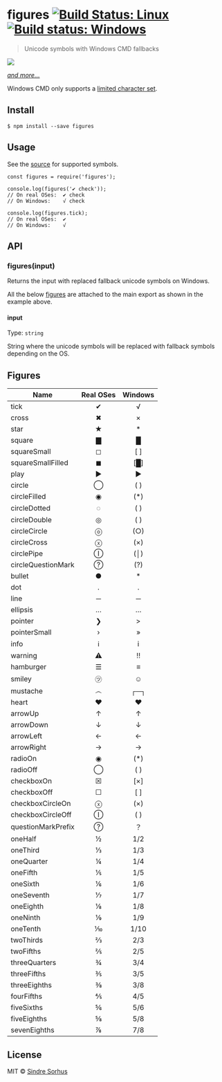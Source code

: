 figures [![Build Status: Linux](https://travis-ci.org/sindresorhus/figures.svg?branch=master)](https://travis-ci.org/sindresorhus/figures) [![Build status: Windows](https://ci.appveyor.com/api/projects/status/mb743hl70269be3r/branch/master?svg=true)](https://ci.appveyor.com/project/sindresorhus/figures/branch/master)
==============================================================================================================================================================================================================================================================================================================================

> Unicode symbols with Windows CMD fallbacks

[![](screenshot.png)](index.js)

[*and more…*](index.js)

Windows CMD only supports a [limited character set](http://en.wikipedia.org/wiki/Code_page_437).

Install
-------

    $ npm install --save figures

Usage
-----

See the [source](index.js) for supported symbols.

    const figures = require('figures');

    console.log(figures('✔︎ check'));
    // On real OSes:  ✔︎ check
    // On Windows:    √ check

    console.log(figures.tick);
    // On real OSes:  ✔︎
    // On Windows:    √

API
---

### figures(input)

Returns the input with replaced fallback unicode symbols on Windows.

All the below [figures](#figures) are attached to the main export as shown in the example above.

#### input

Type: `string`

String where the unicode symbols will be replaced with fallback symbols depending on the OS.

Figures
-------

<table><thead><tr class="header"><th>Name</th><th style="text-align: center;">Real OSes</th><th style="text-align: center;">Windows</th></tr></thead><tbody><tr class="odd"><td>tick</td><td style="text-align: center;">✔</td><td style="text-align: center;">√</td></tr><tr class="even"><td>cross</td><td style="text-align: center;">✖</td><td style="text-align: center;">×</td></tr><tr class="odd"><td>star</td><td style="text-align: center;">★</td><td style="text-align: center;">*</td></tr><tr class="even"><td>square</td><td style="text-align: center;">▇</td><td style="text-align: center;">█</td></tr><tr class="odd"><td>squareSmall</td><td style="text-align: center;">◻</td><td style="text-align: center;">[ ]</td></tr><tr class="even"><td>squareSmallFilled</td><td style="text-align: center;">◼</td><td style="text-align: center;">[█]</td></tr><tr class="odd"><td>play</td><td style="text-align: center;">▶</td><td style="text-align: center;">►</td></tr><tr class="even"><td>circle</td><td style="text-align: center;">◯</td><td style="text-align: center;">( )</td></tr><tr class="odd"><td>circleFilled</td><td style="text-align: center;">◉</td><td style="text-align: center;">(*)</td></tr><tr class="even"><td>circleDotted</td><td style="text-align: center;">◌</td><td style="text-align: center;">( )</td></tr><tr class="odd"><td>circleDouble</td><td style="text-align: center;">◎</td><td style="text-align: center;">( )</td></tr><tr class="even"><td>circleCircle</td><td style="text-align: center;">ⓞ</td><td style="text-align: center;">(○)</td></tr><tr class="odd"><td>circleCross</td><td style="text-align: center;">ⓧ</td><td style="text-align: center;">(×)</td></tr><tr class="even"><td>circlePipe</td><td style="text-align: center;">Ⓘ</td><td style="text-align: center;">(│)</td></tr><tr class="odd"><td>circleQuestionMark</td><td style="text-align: center;">?⃝</td><td style="text-align: center;">(?)</td></tr><tr class="even"><td>bullet</td><td style="text-align: center;">●</td><td style="text-align: center;">*</td></tr><tr class="odd"><td>dot</td><td style="text-align: center;">․</td><td style="text-align: center;">.</td></tr><tr class="even"><td>line</td><td style="text-align: center;">─</td><td style="text-align: center;">─</td></tr><tr class="odd"><td>ellipsis</td><td style="text-align: center;">…</td><td style="text-align: center;">…</td></tr><tr class="even"><td>pointer</td><td style="text-align: center;">❯</td><td style="text-align: center;">&gt;</td></tr><tr class="odd"><td>pointerSmall</td><td style="text-align: center;">›</td><td style="text-align: center;">»</td></tr><tr class="even"><td>info</td><td style="text-align: center;">ℹ</td><td style="text-align: center;">i</td></tr><tr class="odd"><td>warning</td><td style="text-align: center;">⚠</td><td style="text-align: center;">‼</td></tr><tr class="even"><td>hamburger</td><td style="text-align: center;">☰</td><td style="text-align: center;">≡</td></tr><tr class="odd"><td>smiley</td><td style="text-align: center;">㋡</td><td style="text-align: center;">☺</td></tr><tr class="even"><td>mustache</td><td style="text-align: center;">෴</td><td style="text-align: center;">┌─┐</td></tr><tr class="odd"><td>heart</td><td style="text-align: center;">♥</td><td style="text-align: center;">♥</td></tr><tr class="even"><td>arrowUp</td><td style="text-align: center;">↑</td><td style="text-align: center;">↑</td></tr><tr class="odd"><td>arrowDown</td><td style="text-align: center;">↓</td><td style="text-align: center;">↓</td></tr><tr class="even"><td>arrowLeft</td><td style="text-align: center;">←</td><td style="text-align: center;">←</td></tr><tr class="odd"><td>arrowRight</td><td style="text-align: center;">→</td><td style="text-align: center;">→</td></tr><tr class="even"><td>radioOn</td><td style="text-align: center;">◉</td><td style="text-align: center;">(*)</td></tr><tr class="odd"><td>radioOff</td><td style="text-align: center;">◯</td><td style="text-align: center;">( )</td></tr><tr class="even"><td>checkboxOn</td><td style="text-align: center;">☒</td><td style="text-align: center;">[×]</td></tr><tr class="odd"><td>checkboxOff</td><td style="text-align: center;">☐</td><td style="text-align: center;">[ ]</td></tr><tr class="even"><td>checkboxCircleOn</td><td style="text-align: center;">ⓧ</td><td style="text-align: center;">(×)</td></tr><tr class="odd"><td>checkboxCircleOff</td><td style="text-align: center;">Ⓘ</td><td style="text-align: center;">( )</td></tr><tr class="even"><td>questionMarkPrefix</td><td style="text-align: center;">?⃝</td><td style="text-align: center;">？</td></tr><tr class="odd"><td>oneHalf</td><td style="text-align: center;">½</td><td style="text-align: center;">1/2</td></tr><tr class="even"><td>oneThird</td><td style="text-align: center;">⅓</td><td style="text-align: center;">1/3</td></tr><tr class="odd"><td>oneQuarter</td><td style="text-align: center;">¼</td><td style="text-align: center;">1/4</td></tr><tr class="even"><td>oneFifth</td><td style="text-align: center;">⅕</td><td style="text-align: center;">1/5</td></tr><tr class="odd"><td>oneSixth</td><td style="text-align: center;">⅙</td><td style="text-align: center;">1/6</td></tr><tr class="even"><td>oneSeventh</td><td style="text-align: center;">⅐</td><td style="text-align: center;">1/7</td></tr><tr class="odd"><td>oneEighth</td><td style="text-align: center;">⅛</td><td style="text-align: center;">1/8</td></tr><tr class="even"><td>oneNinth</td><td style="text-align: center;">⅑</td><td style="text-align: center;">1/9</td></tr><tr class="odd"><td>oneTenth</td><td style="text-align: center;">⅒</td><td style="text-align: center;">1/10</td></tr><tr class="even"><td>twoThirds</td><td style="text-align: center;">⅔</td><td style="text-align: center;">2/3</td></tr><tr class="odd"><td>twoFifths</td><td style="text-align: center;">⅖</td><td style="text-align: center;">2/5</td></tr><tr class="even"><td>threeQuarters</td><td style="text-align: center;">¾</td><td style="text-align: center;">3/4</td></tr><tr class="odd"><td>threeFifths</td><td style="text-align: center;">⅗</td><td style="text-align: center;">3/5</td></tr><tr class="even"><td>threeEighths</td><td style="text-align: center;">⅜</td><td style="text-align: center;">3/8</td></tr><tr class="odd"><td>fourFifths</td><td style="text-align: center;">⅘</td><td style="text-align: center;">4/5</td></tr><tr class="even"><td>fiveSixths</td><td style="text-align: center;">⅚</td><td style="text-align: center;">5/6</td></tr><tr class="odd"><td>fiveEighths</td><td style="text-align: center;">⅝</td><td style="text-align: center;">5/8</td></tr><tr class="even"><td>sevenEighths</td><td style="text-align: center;">⅞</td><td style="text-align: center;">7/8</td></tr></tbody></table>

License
-------

MIT © [Sindre Sorhus](https://sindresorhus.com)
